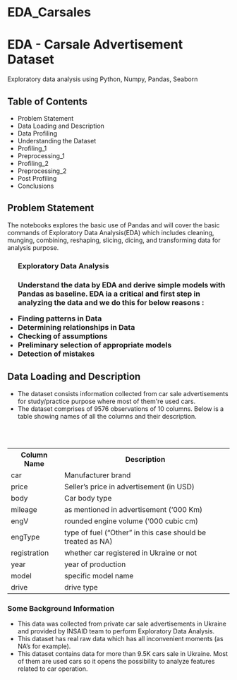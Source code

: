 # EDA_Carsales
# EDA - Carsale Advertisement Dataset
Exploratory data analysis using Python, Numpy, Pandas, Seaborn

<h2>Table of Contents</h2>
<ul><li>Problem Statement</li>
<li>Data Loading and Description</li>
<li>Data Profiling</li>
<li>Understanding the Dataset</li>
<li>Profiling_1</li>
<li>Preprocessing_1</li>
<li>Profiling_2</li>
<li>Preprocessing_2</li>
<li>Post Profiling</li>
<li>Conclusions</li></ul>

<h2>Problem Statement</h2>
<p>The notebooks explores the basic use of Pandas and will cover the basic commands of Exploratory Data Analysis(EDA) which includes cleaning, munging, combining, reshaping, slicing, dicing, and transforming data for analysis purpose.</p>

<ul><h3>Exploratory Data Analysis<h3>
<p>Understand the data by EDA and derive simple models with Pandas as baseline. EDA ia a critical and first step in analyzing the data and we do this for below reasons :</p>
  <li>Finding patterns in Data</li>
<li>Determining relationships in Data</li>
<li>Checking of assumptions</li>
<li>Preliminary selection of appropriate models</li>
<li>Detection of mistakes</li></ul>

<h2>Data Loading and Description</h2>

<ul><li>The dataset consists information collected from car sale advertisements for study/practice purpose where most of them're used cars.</li>
<li>The dataset comprises of 9576 observations of 10 columns. Below is a table showing names of all the columns and their description.</li></ul><br><br>
<table><tbody><th>Column Name</th>	<th>Description</th>
  <tr><td>car</td>	<td>Manufacturer brand</td></tr>
  <tr><td>price</td>	<td>	Seller’s price in advertisement (in USD)</td></tr>
  <tr><td>body	</td><td>Car body type</td></tr>
<tr><td>mileage	</td><td>as mentioned in advertisement (‘000 Km)</td></tr>
<tr><td>engV	</td><td>rounded engine volume (‘000 cubic cm)</td></tr>
<tr><td>engType	</td><td>type of fuel (“Other” in this case should be treated as NA)</td></tr>
<tr><td>registration	</td><td>whether car registered in Ukraine or not</td></tr>
<tr><td>year	</td><td>year of production</td></tr>
<tr><td>model	</td><td>specific model name</td></tr>
  <tr><td>drive	</td><td>drive type</td></tr></tbody></table>
  <br<br>
<h3>Some Background Information</h3>
<ul><li>This data was collected from private car sale advertisements in Ukraine and provided by INSAID team to perform Exploratory Data Analysis.</li>
  <li>This dataset has real raw data which has all inconvenient moments (as NA’s for example).</li>
<li>This dataset contains data for more than 9.5K cars sale in Ukraine. Most of them are used cars so it opens the possibility to analyze features related to car operation.</li></ul>

